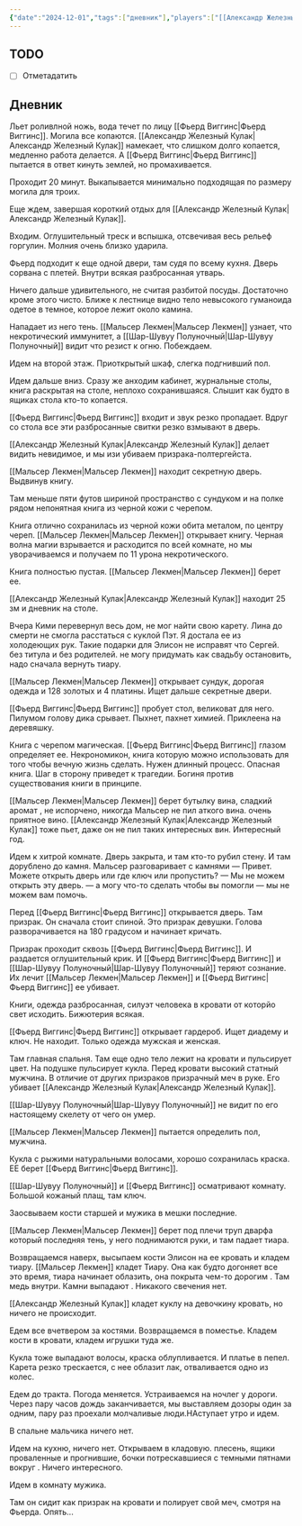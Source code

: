 ```yaml
---
{"date":"2024-12-01","tags":["дневник"],"players":["[[Александр Железный Кулак\|Александр Железный Кулак]]","[[Мальсер Лекмен\|Мальсер Лекмен]]","[[Шар-Шувуу Полуночный\|Шар-Шувуу Полуночный]]","[[Фьерд Виггинс\|Фьерд Виггинс]]"],"campaign":"Школа приключенцев Безелота. Переплетенные судьбы","world-date":null,"world-time-start":null,"dg-publish":true,"previous-session":"[[24 ноября 2024]]","next-session":null,"permalink":"/1-dekabrya-2024/","dgPassFrontmatter":true}
---
```



## TODO
- [ ] Отметадатить

## Дневник
Льет роливлной ножь, вода течет по лицу [[Фьерд Виггинс\|Фьерд Виггинс]]. Могила все копаются. [[Александр Железный Кулак\|Александр Железный Кулак]] намекает, что слишком долго копается, медленно работа делается. А [[Фьерд Виггинс\|Фьерд Виггинс]] пытается в ответ кинуть землей, но промахивается. 

Проходит 20 минут. Выкапывается минимально подходящая по размеру могила для троих. 

Еще ждем, завершая короткий отдых для [[Александр Железный Кулак\|Александр Железный Кулак]].

Входим. Оглушительный треск и вспышка, отсвечивая весь рельеф горгулин. Молния очень близко ударила.

Фьерд подходит к еще одной двери, там судя по всему кухня. Дверь сорвана с плетей. Внутри всякая разбросанная утварь. 

Ничего дальше удивительного, не считая разбитой посуды. Достаточно кроме этого чисто. Ближе к лестнице видно тело невысокого гуманоида одетое в темное, которое лежит около камина. 

Нападает из него тень. [[Мальсер Лекмен\|Мальсер Лекмен]] узнает, что некротический иммунитет, а [[Шар-Шувуу Полуночный\|Шар-Шувуу Полуночный]] видит что резист к огню. Побеждаем.

Идем на второй этаж. Приоткрытый шкаф, слегка подгнивший пол. 

Идем дальше вниз. Сразу же анходим кабинет, журнальные столы, книга раскрытая на столе, неплохо сохранившаяся. Слышит как будто в ящиках стола кто-то копается. 

[[Фьерд Виггинс\|Фьерд Виггинс]] входит и звук резко пропадает. Вдруг со стола все эти разбросанные свитки резко взмывают в дверь.

[[Александр Железный Кулак\|Александр Железный Кулак]] делает видить невидимое, и мы изи убиваем призрака-полтергейста. 

[[Мальсер Лекмен\|Мальсер Лекмен]] находит секретную дверь. Выдвинув книгу. 

Там меньше пяти футов шириной пространство с сундуком и на полке рядом непонятная книга из черной кожи с черепом.

Книга отлично сохранилась из черной кожи обита металом, по центру череп. [[Мальсер Лекмен\|Мальсер Лекмен]] открывает книгу. Черная волна магии взрывается и расходится по всей комнате, но мы уворачиваемся и получаем по 11 урона некротического.

Книга полностью пустая. [[Мальсер Лекмен\|Мальсер Лекмен]] берет ее.

[[Александр Железный Кулак\|Александр Железный Кулак]] находит 25 зм и дневник на столе. 

Вчера Кими перевернул весь дом, не мог найти свою карету. Лина до смерти не смогла расстаться с куклой Пэт. Я достала ее из холодеющих рук. Такие подарки для Элисон не исправят что Сергей. без титула и без родителей. не могу придумать как свадьбу остановить, надо сначала вернуть тиару.

[[Мальсер Лекмен\|Мальсер Лекмен]] открывает сундук, дорогая одежда и 128 золотых и 4 платины. Ищет дальше секретные двери.

[[Фьерд Виггинс\|Фьерд Виггинс]] пробует стол, великоват для него. Пилумом голову дика срывает. Пыхнет, пахнет химией. Приклеена на деревяшку. 

Книга с черепом магическая. [[Фьерд Виггинс\|Фьерд Виггинс]] глазом определяет ее. Некрономикон, книга которую можно использовать для того чтобы вечную жизнь сделать. Нужен длинный процесс. Опасная книга. Шаг в сторону приведет к трагедии. Богиня против существования книги в принципе. 

[[Мальсер Лекмен\|Мальсер Лекмен]] берет бутылку вина, сладкий аромат , не испорчено, никогда Мальсер не пил аткого вина. очень приятное вино. [[Александр Железный Кулак\|Александр Железный Кулак]] тоже пьет, даже он не пил таких интересных вин. Интересный год. 

Идем к хитрой комнате. Дверь закрыта, и там кто-то рубил стену. И там дорублено до камня.
Мальсер разговаривает с камнями
— Привет. Можете открыть дверь или где ключ или пропустить?
— Мы не можем открыть эту дверь. 
— а могу что-то сделать чтобы вы помогли
— мы не можем вам помочь.

Перед [[Фьерд Виггинс\|Фьерд Виггинс]] открывается дверь. Там призрак. Он сначала стоит спиной. Это призрак девушки. Голова разворачивается на 180 градусом и начинает кричать.

Призрак проходит сквозь [[Фьерд Виггинс\|Фьерд Виггинс]]. И раздается оглушительный крик. И [[Фьерд Виггинс\|Фьерд Виггинс]] и [[Шар-Шувуу Полуночный\|Шар-Шувуу Полуночный]] теряют сознание. Их лечит [[Мальсер Лекмен\|Мальсер Лекмен]] и [[Фьерд Виггинс\|Фьерд Виггинс]] ее убивает. 

Книги, одежда разбросанная, силуэт человека в кровати от которйо свет исходить. Бижютерия всякая. 

[[Фьерд Виггинс\|Фьерд Виггинс]] открывает гардероб. Ищет диадему и ключ. Не находит. Только одежда мужская и женская.

Там главная спальня. Там еще одно тело лежит на кровати и пульсирует цвет. На подушке пульсирует кукла. Перед кровати высокий статный мужчина. В отличие от других призраков призрачный меч в руке. Его убивает [[Александр Железный Кулак\|Александр Железный Кулак]].

[[Шар-Шувуу Полуночный\|Шар-Шувуу Полуночный]] не видит по его настоящему скелету от чего он умер.

[[Мальсер Лекмен\|Мальсер Лекмен]] пытается определить пол, мужчина.

Кукла с рыжими натуральными волосами, хорошо сохранилась краска. ЕЕ берет [[Фьерд Виггинс\|Фьерд Виггинс]].

[[Шар-Шувуу Полуночный]] и [[Фьерд Виггинс]] осматривают комнату. Большой кожаный плащ, там ключ. 

Заосвываем кости старшей и мужика в мешки последние. 

[[Мальсер Лекмен\|Мальсер Лекмен]] берет под плечи труп дварфа который последняя тень, у него поднимаются руки, и там падает тиара.

Возвращаемся наверх, высыпаем кости Элисон на ее кровать и кладем тиару. [[Мальсер Лекмен]] кладет Тиару. Она как будто догоняет все это время, тиара начинает облазить, она покрыта чем-то дорогим . Там медь внутри. Камни выпадают . Никакого свечения нет. 

[[Александр Железный Кулак]] кладет куклу на девочкину кровать, но ничего не происходит.

Едем все вчетвером за костями. Возвращаемся в поместье. Кладем кости в кровати, кладем игрушки туда же. 

Кукла тоже выпадают волосы, краска облупливается. И платье в пепел. Карета резко трескается, с нее облазит лак, отваливается одно из колес.

Едем до тракта. Погода меняется. Устраиваемся на ночлег у дороги. Через пару часов дождь заканчивается, мы выставляем дозоры один за одним, пару раз проехали молчаливые люди.НАступает утро и идем.

В спальне мальчика ничего нет. 

Идем на кухню, ничего нет. Открываем в кладовую. плесень, ящики проваленные и прогнившие, бочки потрескавшиеся с темными пятнами вокруг . Ничего интересного. 

Идем в комнату мужика. 

Там он сидит как призрак на кровати и полирует свой меч, смотря на Фьерда. Опять...